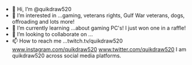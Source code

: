 - 👋 Hi, I’m @quikdraw520
- 👀 I’m interested in ...gaming, veterans rights, Gulf War veterans, dogs, offroading and lots more!
- 🌱 I’m currently learning ...about gaming PC's! I just won one in a raffle!
- 💞️ I’m looking to collaborate on ...
- 📫 How to reach me ...twitch.tv/quikdraw520 www.instagram.com/quikdraw520 www.twitter.com/quikdraw520 I am quikdraw520 across social media platforms.

<!---
quikdraw520/quikdraw520 is a ✨ special ✨ repository because its `README.md` (this file) appears on your GitHub profile.
You can click the Preview link to take a look at your changes.
--->
